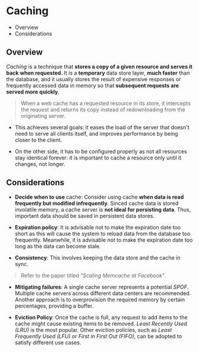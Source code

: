 # Caching

* Overview
* Considerations

## Overview

*Caching* is a technique that **stores a copy of a given resource and serves it back when requested**. It is a **temporary** data store layer, **much faster** than the database, and it usually stores the result of expensive responses or frequently accessed data in memory so that **subsequent requests are served more quickly**.

> When a web cache has a requested resource in its store, it intercepts the request and returns its copy instead of redownloading from the originating server.

* This achieves several goals: it eases the load of the server that doesn't need to serve all clients itself, and improves performance by being closer to the client.

* On the other side, it has to be configured properly as not all resources stay identical forever: it is important to cache a resource only until it changes, not longer.

## Considerations

* **Decide when to use** cache: Consider using cache **when data is read frequently but modified infrequently**. Sinced cache data is stored involatile memory, a cache server is **not ideal for persisting data**. Thus, important data should be saved in persistent data stores.

* **Expiration policy**: It is advisable not to make the expiration date too short as this will cause the system to reload data from the database too frequently. Meanwhile, it is advisable not to make the expiration date too long as the data can become stale.

* **Consistency**: This involves keeping the data store and the cache in sync.

> Refer to the paper titled *"Scaling Memcache at Facebook"*.

* **Mitigating failures**: A single cache server represents a potential *SPOF*. Multiple cache servers across different data centers are recommended. Another approach is to overprovision the required memory by certain percentages, providing a buffer.

* **Eviction Policy**: Once the cache is full, any request to add items to the cache might cause existing items to be removed. *Least Recently Used (LRU)* is the most popular. Other eviction policies, such as *Least Frequently Used (LFU)* or *First in First Out (FIFO)*, can be adopted to satisfy different use cases.
